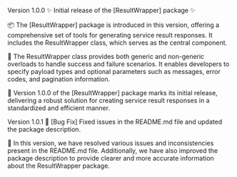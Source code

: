 Version 1.0.0
✨ Initial release of the [ResultWrapper] package ✨

📦 The [ResultWrapper] package is introduced in this version, offering a comprehensive set of tools for generating service result responses. It includes the ResultWrapper class, which serves as the central component.

🚀 The ResultWrapper class provides both generic and non-generic overloads to handle success and failure scenarios. It enables developers to specify payload types and optional parameters such as messages, error codes, and pagination information.

🎉 Version 1.0.0 of the [ResultWrapper] package marks its initial release, delivering a robust solution for creating service result responses in a standardized and efficient manner.


Version 1.0.1
🐛 [Bug Fix] Fixed issues in the README.md file and updated the package description.

📝 In this version, we have resolved various issues and inconsistencies present in the README.md file. Additionally, we have also improved the package description to provide clearer and more accurate information about the ResultWrapper package.